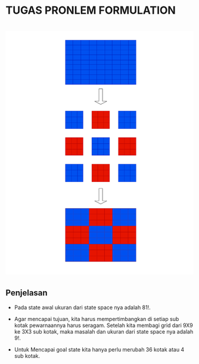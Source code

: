 # **TUGAS PRONLEM FORMULATION**
# <img src="puzzle 1901020022.png">

## **Penjelasan**

* Pada state awal ukuran dari state space nya adalah 81!.

* Agar mencapai tujuan, kita harus mempertimbangkan di setiap sub kotak pewarnaannya harus seragam. Setelah kita membagi grid dari 9X9 ke 3X3 sub kotak, maka masalah dan ukuran dari state space nya adalah 9!.

* Untuk Mencapai goal state kita hanya perlu merubah 36 kotak atau 4 sub kotak.